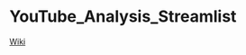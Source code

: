 # YouTube_Analysis_Streamlist

[Wiki](https://github.com/FrannyData/YouTube_Analysis_Streamlist/wiki)
